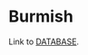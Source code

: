 Burmish
=======


Link to [DATABASE](http://tsv.lingpy.org/?remote_dbase=burmish.sqlite3&file=burmish&preview=10&basics=DOCULECT|CONCEPT|IPA|COGID|COGIDS|ALIGNMENT&sampa=IPA|TOKENS&highlight=TOKENS|ALIGNMENT&columns=DOCULECT|CONCEPT|IPA|TOKENS|ALIGNMENT|COGID|COGIDS|NOTE|CONCEPTICON_ID).
